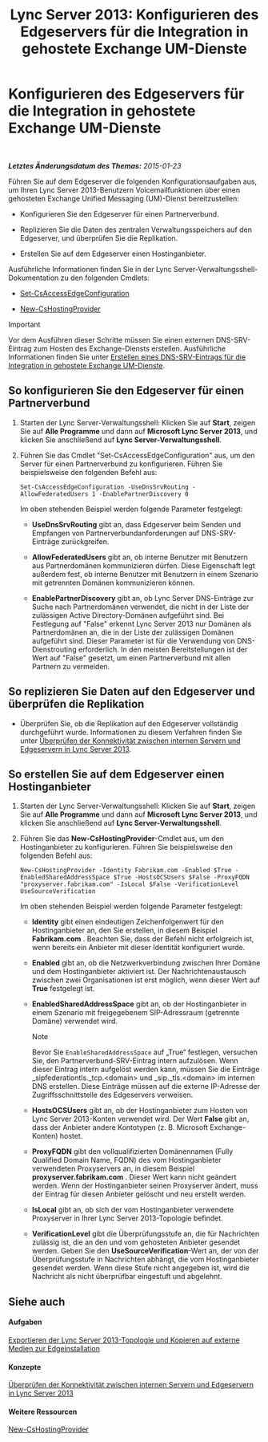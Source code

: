 ﻿---
title: 'Lync Server 2013: Konfigurieren des Edgeservers für die Integration in gehostete Exchange UM-Dienste'
TOCTitle: Konfigurieren des Edgeservers für die Integration in gehostete Exchange UM-Dienste
ms:assetid: ede3f2f9-f412-418e-a705-8d8ec98176c5
ms:mtpsurl: https://technet.microsoft.com/de-de/library/Gg399075(v=OCS.15)
ms:contentKeyID: 49295818
ms.date: 05/19/2016
mtps_version: v=OCS.15
ms.translationtype: HT
---

# Konfigurieren des Edgeservers für die Integration in gehostete Exchange UM-Dienste

 

_**Letztes Änderungsdatum des Themas:** 2015-01-23_

Führen Sie auf dem Edgeserver die folgenden Konfigurationsaufgaben aus, um Ihren Lync Server 2013-Benutzern Voicemailfunktionen über einen gehosteten Exchange Unified Messaging (UM)-Dienst bereitzustellen:

  - Konfigurieren Sie den Edgeserver für einen Partnerverbund.

  - Replizieren Sie die Daten des zentralen Verwaltungsspeichers auf den Edgeserver, und überprüfen Sie die Replikation.

  - Erstellen Sie auf dem Edgeserver einen Hostinganbieter.

Ausführliche Informationen finden Sie in der Lync Server-Verwaltungsshell-Dokumentation zu den folgenden Cmdlets:

  - [Set-CsAccessEdgeConfiguration](https://docs.microsoft.com/en-us/powershell/module/skype/Set-CsAccessEdgeConfiguration)

  - [New-CsHostingProvider](https://docs.microsoft.com/en-us/powershell/module/skype/New-CsHostingProvider)


> [!IMPORTANT]
> Vor dem Ausführen dieser Schritte müssen Sie einen externen DNS-SRV-Eintrag zum Hosten des Exchange-Diensts erstellen. Ausführliche Informationen finden Sie unter <A href="lync-server-2013-create-a-dns-srv-record-for-integration-with-hosted-exchange-um.md">Erstellen eines DNS-SRV-Eintrags für die Integration in gehostete Exchange UM-Dienste</A>.



## So konfigurieren Sie den Edgeserver für einen Partnerverbund

1.  Starten der Lync Server-Verwaltungsshell: Klicken Sie auf **Start**, zeigen Sie auf **Alle Programme** und dann auf **Microsoft Lync Server 2013**, und klicken Sie anschließend auf **Lync Server-Verwaltungsshell**.

2.  Führen Sie das Cmdlet "Set-CsAccessEdgeConfiguration" aus, um den Server für einen Partnerverbund zu konfigurieren. Führen Sie beispielsweise den folgenden Befehl aus:
    
        Set-CsAccessEdgeConfiguration -UseDnsSrvRouting -AllowFederatedUsers 1 -EnablePartnerDiscovery 0
    
    Im oben stehenden Beispiel werden folgende Parameter festgelegt:
    
      - **UseDnsSrvRouting** gibt an, dass Edgeserver beim Senden und Empfangen von Partnerverbundanforderungen auf DNS-SRV-Einträge zurückgreifen.
    
      - **AllowFederatedUsers** gibt an, ob interne Benutzer mit Benutzern aus Partnerdomänen kommunizieren dürfen. Diese Eigenschaft legt außerdem fest, ob interne Benutzer mit Benutzern in einem Szenario mit getrennten Domänen kommunizieren können.
    
      - **EnablePartnerDiscovery** gibt an, ob Lync Server DNS-Einträge zur Suche nach Partnerdomänen verwendet, die nicht in der Liste der zulässigen Active Directory-Domänen aufgeführt sind. Bei Festlegung auf "False" erkennt Lync Server 2013 nur Domänen als Partnerdomänen an, die in der Liste der zulässigen Domänen aufgeführt sind. Dieser Parameter ist für die Verwendung von DNS-Dienstrouting erforderlich. In den meisten Bereitstellungen ist der Wert auf "False" gesetzt, um einen Partnerverbund mit allen Partnern zu vermeiden.

## So replizieren Sie Daten auf den Edgeserver und überprüfen die Replikation

  - Überprüfen Sie, ob die Replikation auf den Edgeserver vollständig durchgeführt wurde. Informationen zu diesem Verfahren finden Sie unter [Überprüfen der Konnektivität zwischen internen Servern und Edgeservern in Lync Server 2013](lync-server-2013-verify-connectivity-between-internal-servers-and-edge-servers.md).

## So erstellen Sie auf dem Edgeserver einen Hostinganbieter

1.  Starten der Lync Server-Verwaltungsshell: Klicken Sie auf **Start**, zeigen Sie auf **Alle Programme** und dann auf **Microsoft Lync Server 2013**, und klicken Sie anschließend auf **Lync Server-Verwaltungsshell**.

2.  Führen Sie das **New-CsHostingProvider**-Cmdlet aus, um den Hostinganbieter zu konfigurieren. Führen Sie beispielsweise den folgenden Befehl aus:
    
        New-CsHostingProvider -Identity Fabrikam.com -Enabled $True -EnabledSharedAddressSpace $True -HostsOCSUsers $False -ProxyFQDN "proxyserver.fabrikam.com" -IsLocal $False -VerificationLevel UseSourceVerification
    
    Im oben stehenden Beispiel werden folgende Parameter festgelegt:
    
      - **Identity** gibt einen eindeutigen Zeichenfolgenwert für den Hostinganbieter an, den Sie erstellen, in diesem Beispiel **Fabrikam.com** . Beachten Sie, dass der Befehl nicht erfolgreich ist, wenn bereits ein Anbieter mit dieser Identität konfiguriert wurde.
    
      - **Enabled** gibt an, ob die Netzwerkverbindung zwischen Ihrer Domäne und dem Hostinganbieter aktiviert ist. Der Nachrichtenaustausch zwischen zwei Organisationen ist erst möglich, wenn dieser Wert auf **True** festgelegt ist.
    
      - **EnabledSharedAddressSpace** gibt an, ob der Hostinganbieter in einem Szenario mit freigegebenem SIP-Adressraum (getrennte Domäne) verwendet wird.
        

        > [!NOTE]
        > Bevor Sie <CODE>EnableSharedAddressSpace</CODE> auf „True“ festlegen, versuchen Sie, den Partnerverbund-SRV-Eintrag intern aufzulösen. Wenn dieser Eintrag intern aufgelöst werden kann, müssen Sie die Einträge _sipfederationtls._tcp.&lt;domain&gt; und _sip._tls.&lt;domain&gt; im internen DNS erstellen. Diese Einträge müssen auf die externe IP-Adresse der Zugriffsschnittstelle des Edgeservers verweisen.

    
      - **HostsOCSUsers** gibt an, ob der Hostinganbieter zum Hosten von Lync Server 2013-Konten verwendet wird. Der Wert **False** gibt an, dass der Anbieter andere Kontotypen (z. B. Microsoft Exchange-Konten) hostet.
    
      - **ProxyFQDN** gibt den vollqualifizierten Domänennamen (Fully Qualified Domain Name, FQDN) des vom Hostinganbieter verwendeten Proxyservers an, in diesem Beispiel **proxyserver.fabrikam.com** . Dieser Wert kann nicht geändert werden. Wenn der Hostinganbieter seinen Proxyserver ändert, muss der Eintrag für diesen Anbieter gelöscht und neu erstellt werden.
    
      - **IsLocal** gibt an, ob sich der vom Hostinganbieter verwendete Proxyserver in Ihrer Lync Server 2013-Topologie befindet.
    
      - **VerificationLevel** gibt die Überprüfungsstufe an, die für Nachrichten zulässig ist, die an den und vom gehosteten Anbieter gesendet werden. Geben Sie den **UseSourceVerification**-Wert an, der von der Überprüfungsstufe in Nachrichten abhängt, die vom Hostinganbieter gesendet werden. Wenn diese Stufe nicht angegeben ist, wird die Nachricht als nicht überprüfbar eingestuft und abgelehnt.

## Siehe auch

#### Aufgaben

[Exportieren der Lync Server 2013-Topologie und Kopieren auf externe Medien zur Edgeinstallation](lync-server-2013-export-your-topology-and-copy-it-to-external-media-for-edge-installation.md)  

#### Konzepte

[Überprüfen der Konnektivität zwischen internen Servern und Edgeservern in Lync Server 2013](lync-server-2013-verify-connectivity-between-internal-servers-and-edge-servers.md)  

#### Weitere Ressourcen

[New-CsHostingProvider](https://docs.microsoft.com/en-us/powershell/module/skype/New-CsHostingProvider)

